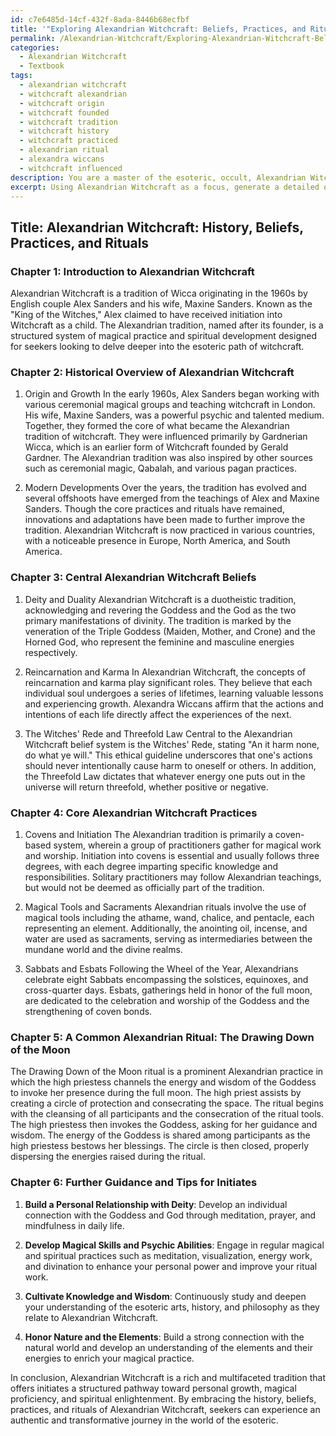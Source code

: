 ```yaml
---
id: c7e6485d-14cf-432f-8ada-8446b68ecfbf
title: '"Exploring Alexandrian Witchcraft: Beliefs, Practices, and Rituals"'
permalink: /Alexandrian-Witchcraft/Exploring-Alexandrian-Witchcraft-Beliefs-Practices-and-Rituals/
categories:
  - Alexandrian Witchcraft
  - Textbook
tags:
  - alexandrian witchcraft
  - witchcraft alexandrian
  - witchcraft origin
  - witchcraft founded
  - witchcraft tradition
  - witchcraft history
  - witchcraft practiced
  - alexandrian ritual
  - alexandra wiccans
  - witchcraft influenced
description: You are a master of the esoteric, occult, Alexandrian Witchcraft and education, you have written many textbooks on the subject in ways that provide students with rich and deep understanding of the subject. You are being asked to write textbook-like sections on a topic and you do it with full context, explainability, and reliability in accuracy to the true facts of the topic at hand, in a textbook style that a student would easily be able to learn from, in a rich, engaging, and contextual way. Always include relevant context (such as formulas and history), related concepts, and in a way that someone can gain deep insights from.
excerpt: Using Alexandrian Witchcraft as a focus, generate a detailed overview of its history, beliefs, and practices along with an example of a commonly used ritual or spell within this tradition. Provide guidance for those seeking to delve deeper into this esoteric path and valuable tips for initiates looking to enhance their understanding of Alexandrian Witchcraft.
---
```


## Title: Alexandrian Witchcraft: History, Beliefs, Practices, and Rituals

### Chapter 1: Introduction to Alexandrian Witchcraft

Alexandrian Witchcraft is a tradition of Wicca originating in the 1960s by English couple Alex Sanders and his wife, Maxine Sanders. Known as the "King of the Witches," Alex claimed to have received initiation into Witchcraft as a child. The Alexandrian tradition, named after its founder, is a structured system of magical practice and spiritual development designed for seekers looking to delve deeper into the esoteric path of witchcraft.

### Chapter 2: Historical Overview of Alexandrian Witchcraft

1. Origin and Growth
In the early 1960s, Alex Sanders began working with various ceremonial magical groups and teaching witchcraft in London. His wife, Maxine Sanders, was a powerful psychic and talented medium. Together, they formed the core of what became the Alexandrian tradition of witchcraft. They were influenced primarily by Gardnerian Wicca, which is an earlier form of Witchcraft founded by Gerald Gardner. The Alexandrian tradition was also inspired by other sources such as ceremonial magic, Qabalah, and various pagan practices.

2. Modern Developments
Over the years, the tradition has evolved and several offshoots have emerged from the teachings of Alex and Maxine Sanders. Though the core practices and rituals have remained, innovations and adaptations have been made to further improve the tradition. Alexandrian Witchcraft is now practiced in various countries, with a noticeable presence in Europe, North America, and South America.

### Chapter 3: Central Alexandrian Witchcraft Beliefs

1. Deity and Duality
Alexandrian Witchcraft is a duotheistic tradition, acknowledging and revering the Goddess and the God as the two primary manifestations of divinity. The tradition is marked by the veneration of the Triple Goddess (Maiden, Mother, and Crone) and the Horned God, who represent the feminine and masculine energies respectively.

2. Reincarnation and Karma
In Alexandrian Witchcraft, the concepts of reincarnation and karma play significant roles. They believe that each individual soul undergoes a series of lifetimes, learning valuable lessons and experiencing growth. Alexandra Wiccans affirm that the actions and intentions of each life directly affect the experiences of the next.

3. The Witches' Rede and Threefold Law
Central to the Alexandrian Witchcraft belief system is the Witches' Rede, stating "An it harm none, do what ye will." This ethical guideline underscores that one's actions should never intentionally cause harm to oneself or others. In addition, the Threefold Law dictates that whatever energy one puts out in the universe will return threefold, whether positive or negative.

### Chapter 4: Core Alexandrian Witchcraft Practices

1. Covens and Initiation
The Alexandrian tradition is primarily a coven-based system, wherein a group of practitioners gather for magical work and worship. Initiation into covens is essential and usually follows three degrees, with each degree imparting specific knowledge and responsibilities. Solitary practitioners may follow Alexandrian teachings, but would not be deemed as officially part of the tradition.

2. Magical Tools and Sacraments
Alexandrian rituals involve the use of magical tools including the athame, wand, chalice, and pentacle, each representing an element. Additionally, the anointing oil, incense, and water are used as sacraments, serving as intermediaries between the mundane world and the divine realms.

3. Sabbats and Esbats
Following the Wheel of the Year, Alexandrians celebrate eight Sabbats encompassing the solstices, equinoxes, and cross-quarter days. Esbats, gatherings held in honor of the full moon, are dedicated to the celebration and worship of the Goddess and the strengthening of coven bonds.

### Chapter 5: A Common Alexandrian Ritual: The Drawing Down of the Moon

The Drawing Down of the Moon ritual is a prominent Alexandrian practice in which the high priestess channels the energy and wisdom of the Goddess to invoke her presence during the full moon. The high priest assists by creating a circle of protection and consecrating the space. The ritual begins with the cleansing of all participants and the consecration of the ritual tools. The high priestess then invokes the Goddess, asking for her guidance and wisdom. The energy of the Goddess is shared among participants as the high priestess bestows her blessings. The circle is then closed, properly dispersing the energies raised during the ritual.

### Chapter 6: Further Guidance and Tips for Initiates

1. **Build a Personal Relationship with Deity**: Develop an individual connection with the Goddess and God through meditation, prayer, and mindfulness in daily life.

2. **Develop Magical Skills and Psychic Abilities**: Engage in regular magical and spiritual practices such as meditation, visualization, energy work, and divination to enhance your personal power and improve your ritual work.

3. **Cultivate Knowledge and Wisdom**: Continuously study and deepen your understanding of the esoteric arts, history, and philosophy as they relate to Alexandrian Witchcraft.

4. **Honor Nature and the Elements**: Build a strong connection with the natural world and develop an understanding of the elements and their energies to enrich your magical practice.

In conclusion, Alexandrian Witchcraft is a rich and multifaceted tradition that offers initiates a structured pathway toward personal growth, magical proficiency, and spiritual enlightenment. By embracing the history, beliefs, practices, and rituals of Alexandrian Witchcraft, seekers can experience an authentic and transformative journey in the world of the esoteric.

